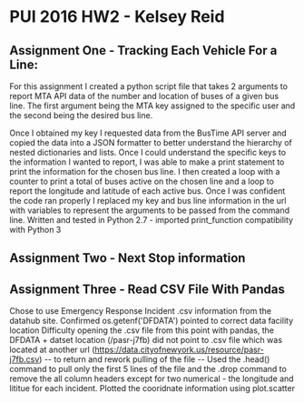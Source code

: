 # PUI 2016 HW2 - Kelsey Reid

## Assignment One - Tracking Each Vehicle For a Line:

For this assignment I created a python script file that takes 2 arguments to report MTA API data of the number and location of buses of a given bus line. The first argument being the MTA key assigned to the specific user and the second being the desired bus line. 

Once I obtained my key I requested data from the BusTime API server and copied the data into a JSON formatter to better understand the hierarchy of nested dictionaries and lists. Once I could understand the specific keys to the information I wanted to report, I was able to make a print statement to print the information for the chosen bus line. I then created a loop with a counter to print a total of buses active on the chosen line and a loop to report the longitude and latitude of each active bus. Once I was confident the code ran properly I replaced my key and bus line information in the url with variables to represent the arguments to be passed from the command line.
Written and tested in Python 2.7 - imported print_function compatibility with Python 3

## Assignment Two - Next Stop information



## Assignment Three - Read CSV File With Pandas
Chose to use Emergency Response Incident .csv information from the datahub site. Confirmed os.getenf('DFDATA') pointed to correct data facility location
Difficulty opening the .csv file from this point with pandas, the DFDATA + datset location (/pasr-j7fb) did not point to .csv file which was located at another url (https://data.cityofnewyork.us/resource/pasr-j7fb.csv) -- to return and rework pulling of the file --
Used the .head() command to pull only the first 5 lines of the file and the .drop command to remove the all column headers except for two numerical - the longitude and lititue for each incident.
Plotted the cooridnate information using plot.scatter
